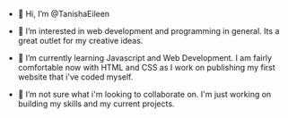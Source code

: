 - 👋 Hi, I’m @TanishaEileen
- 👀 I’m interested in web development and programming in general. Its a great outlet for my creative ideas.

- 🌱 I’m currently learning Javascript and Web Development. I am fairly comfortable now with HTML and CSS as I work on 
publishing my first website that i've coded myself. 

- 💞️ I’m not sure what i'm looking to collaborate on. I'm just working on building my skills and my current projects. 

<!---
TanishaEileen/TanishaEileen is a ✨ special ✨ repository because its `README.md` (this file) appears on your GitHub profile.
You can click the Preview link to take a look at your changes.
--->
